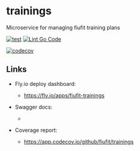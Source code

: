 # trainings

Microservice for managing fiufit training plans

[![test](https://github.com/fiufit/trainings/actions/workflows/test.yml/badge.svg?branch=main)](https://github.com/fiufit/trainings/actions/workflows/test.yml)
[![Lint Go Code](https://github.com/fiufit/trainings/actions/workflows/lint.yml/badge.svg?branch=main)](https://github.com/fiufit/trainings/actions/workflows/lint.yml)


[![codecov](https://codecov.io/github/fiufit/trainings/branch/main/graph/badge.svg?token=CXUBV3XKVZ)](https://codecov.io/github/fiufit/trainings)


## Links

- Fly.io deploy dashboard:

    - https://fly.io/apps/fiufit-trainings

- Swagger docs:

    - 

- Coverage report:

    - https://app.codecov.io/github/fiufit/trainings